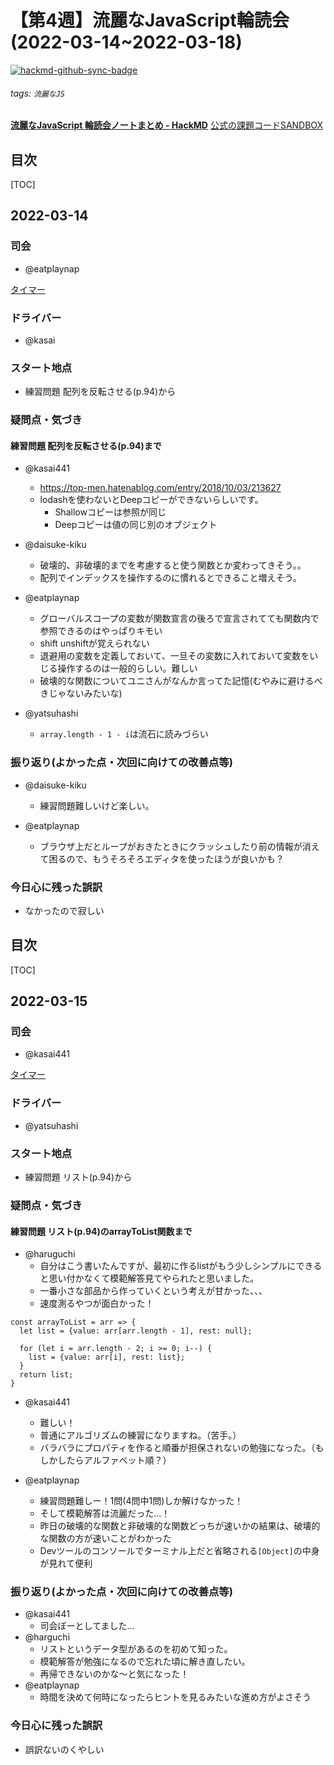 # 【第4週】流麗なJavaScript輪読会 (2022\-03\-14\~2022\-03\-18)

[![hackmd-github-sync-badge](https://hackmd.io/qb1QkVshQgWANCWmbsVqiQ/badge)](https://hackmd.io/qb1QkVshQgWANCWmbsVqiQ)


###### tags: `流麗なJS`

[**流麗なJavaScript 輪読会ノートまとめ \- HackMD**](https://hackmd.io/4rF1R6DgQger1ldnC4xbZQ)
[公式の課題コードSANDBOX](https://eloquentjavascript.net/code/)



## 目次

[TOC]

## 2022\-03\-14

### 司会
- @eatplaynap 

[タイマー](https://timer.onl.jp/)

### ドライバー
- @kasai

### スタート地点
- 練習問題 配列を反転させる(p.94)から

### 疑問点・気づき
#### 練習問題 配列を反転させる(p.94)まで

- @kasai441 
    - https://top-men.hatenablog.com/entry/2018/10/03/213627
    - lodashを使わないとDeepコピーができないらしいです。
        - Shallowコピーは参照が同じ
        - Deepコピーは値の同じ別のオブジェクト

- @daisuke-kiku 
    - 破壊的、非破壊的までを考慮すると使う関数とか変わってきそう。。
    - 配列でインデックスを操作するのに慣れるとできること増えそう。

- @eatplaynap 
  - グローバルスコープの変数が関数宣言の後ろで宣言されてても関数内で参照できるのはやっぱりキモい
  - shift unshiftが覚えられない
  - 退避用の変数を定義しておいて、一旦その変数に入れておいて変数をいじる操作するのは一般的らしい。難しい
  - 破壊的な関数についてユニさんがなんか言ってた記憶(むやみに避けるべきじゃないみたいな)


- @yatsuhashi 
    - `array.length - 1 - i`は流石に読みづらい

### 振り返り(よかった点・次回に向けての改善点等)

- @daisuke-kiku 
    - 練習問題難しいけど楽しい。

- @eatplaynap 
  - ブラウザ上だとループがおきたときにクラッシュしたり前の情報が消えて困るので、もうそろそろエディタを使ったほうが良いかも？

### 今日心に残った誤訳

- なかったので寂しい


## 目次

[TOC]

## 2022\-03\-15

### 司会
- @kasai441

[タイマー](https://timer.onl.jp/)

### ドライバー
- @yatsuhashi 

### スタート地点
- 練習問題 リスト(p.94)から

### 疑問点・気づき
#### 練習問題 リスト(p.94)のarrayToList関数まで

- @haruguchi
    - 自分はこう書いたんですが、最初に作るlistがもう少しシンプルにできると思い付かなくて模範解答見てやられたと思いました。
    - 一番小さな部品から作っていくという考えが甘かった、、、
    - 速度測るやつが面白かった！
```javascript=
const arrayToList = arr => {
  let list = {value: arr[arr.length - 1], rest: null};

  for (let i = arr.length - 2; i >= 0; i--) {
    list = {value: arr[i], rest: list};
  }
  return list;
}
```

- @kasai441 
    - 難しい！
    - 普通にアルゴリズムの練習になりますね。（苦手。）
    - バラバラにプロパティを作ると順番が担保されないの勉強になった。（もしかしたらアルファベット順？）

- @eatplaynap 
  - 練習問題難しー！1問(4問中1問)しか解けなかった！
  - そして模範解答は流麗だった…！
  - 昨日の破壊的な関数と非破壊的な関数どっちが速いかの結果は、破壊的な関数の方が速いことがわかった
  - Devツールのコンソールでターミナル上だと省略される`[Object]`の中身が見れて便利

### 振り返り(よかった点・次回に向けての改善点等)

- @kasai441 
    - 司会ぼーとしてました...
- @harguchi
    - リストというデータ型があるのを初めて知った。
    - 模範解答が勉強になるので忘れた頃に解き直したい。
    - 再帰できないのかな〜と気になった！
- @eatplaynap 
  - 時間を決めて何時になったらヒントを見るみたいな進め方がよさそう

### 今日心に残った誤訳

- 誤訳ないのくやしい 
